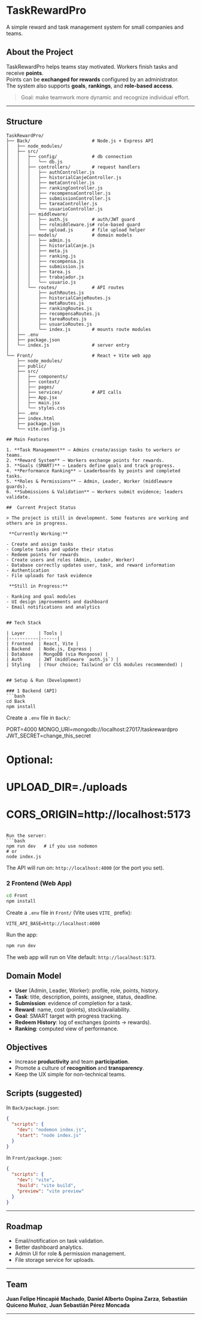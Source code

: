 <!-- # Software construction project for a reward system
_Our project is a system that seeks to be implemented in any company, what the project seeks is to reward workers with points for completing a task uploaded by the administrator, each worker can apply to any task, at the time of completing it the administrator is in charge of giving the points that the task offers_

## Main features
_ 1. Mayor Productividad en el trabajo
  2. Aumento en la participacion de los trabajadores -->

# TaskRewardPro
A simple reward and task management system for small companies and teams.

## About the Project
TaskRewardPro helps teams stay motivated. Workers finish tasks and receive **points**.  
Points can be **exchanged for rewards** configured by an administrator.  
The system also supports **goals**, **rankings**, and **role-based access**.

> Goal: make teamwork more dynamic and recognize individual effort.

---

## Structure

```
TaskRewardPro/
├── Back/                       # Node.js + Express API
│   ├── node_modules/
│   ├── src/
│   │   ├── config/             # db connection
│   │   │   └── db.js
│   │   ├── controllers/        # request handlers
│   │   │   ├── authController.js
│   │   │   ├── historialCanjeController.js
│   │   │   ├── metaController.js
│   │   │   ├── rankingController.js
│   │   │   ├── recompensaController.js
│   │   │   ├── submissionController.js
│   │   │   ├── tareaController.js
│   │   │   └── usuarioController.js
│   │   ├── middleware/
│   │   │   ├── auth.js         # auth/JWT guard
│   │   │   ├── rolmiddleware.js# role-based guard
│   │   │   └── upload.js       # file upload helper
│   │   ├── models/             # domain models
│   │   │   ├── admin.js
│   │   │   ├── historialCanje.js
│   │   │   ├── meta.js
│   │   │   ├── ranking.js
│   │   │   ├── recompensa.js
│   │   │   ├── submission.js
│   │   │   ├── tarea.js
│   │   │   ├── trabajador.js
│   │   │   └── usuario.js
│   │   └── routes/             # API routes
│   │       ├── authRoutes.js
│   │       ├── historialCanjeRoutes.js
│   │       ├── metaRoutes.js
│   │       ├── rankingRoutes.js
│   │       ├── recompensaRoutes.js
│   │       ├── tareaRoutes.js
│   │       ├── usuarioRoutes.js
│   │       └── index.js        # mounts route modules
│   ├── .env
│   ├── package.json
│   └── index.js                # server entry
│
└── Front/                      # React + Vite web app
    ├── node_modules/
    ├── public/
    ├── src/
    │   ├── components/
    │   ├── context/
    │   ├── pages/
    │   ├── services/           # API calls
    │   ├── App.jsx
    │   ├── main.jsx
    │   └── styles.css
    ├── .env
    ├── index.html
    ├── package.json
    └── vite.config.js

## Main Features

1. **Task Management** – Admins create/assign tasks to workers or teams.  
2. **Reward System** – Workers exchange points for rewards.  
3. **Goals (SMART)** – Leaders define goals and track progress.  
4. **Performance Ranking** – Leaderboards by points and completed tasks.  
5. **Roles & Permissions** – Admin, Leader, Worker (middleware guards).  
6. **Submissions & Validation** – Workers submit evidence; leaders validate.

##  Current Project Status

> The project is still in development. Some features are working and others are in progress.

 **Currently Working:**  

- Create and assign tasks  
- Complete tasks and update their status  
- Redeem points for rewards  
- Create users and roles (Admin, Leader, Worker)  
- Database correctly updates user, task, and reward information  
- Authentication
- File uploads for task evidence  

 **Still in Progress:**  
 
- Ranking and goal modules  
- UI design improvements and dashboard  
- Email notifications and analytics  


## Tech Stack

| Layer     | Tools |
|-----------|------|
| Frontend  | React, Vite |
| Backend   | Node.js, Express |
| Database  | MongoDB (via Mongoose) |
| Auth      | JWT (middleware `auth.js`) |
| Styling   | (Your choice; Tailwind or CSS modules recommended) |


## Setup & Run (Development)

### 1 Backend (API)
```bash
cd Back
npm install
```

Create a `.env` file in `Back/`:

PORT=4000
MONGO_URI=mongodb://localhost:27017/taskrewardpro
JWT_SECRET=change_this_secret
# Optional:
# UPLOAD_DIR=./uploads
# CORS_ORIGIN=http://localhost:5173
```

Run the server:
```bash
npm run dev   # if you use nodemon
# or
node index.js
```

The API will run on: `http://localhost:4000` (or the port you set).

### 2 Frontend (Web App)
```bash
cd Front
npm install
```

Create a `.env` file in `Front/` (Vite uses `VITE_` prefix):
```
VITE_API_BASE=http://localhost:4000
```

Run the app:
```bash
npm run dev
```

The web app will run on Vite default: `http://localhost:5173`.


##  Domain Model
- **User** (Admin, Leader, Worker): profile, role, points, history.  
- **Task**: title, description, points, assignee, status, deadline.  
- **Submission**: evidence of completion for a task.  
- **Reward**: name, cost (points), stock/availability.  
- **Goal**: SMART target with progress tracking.  
- **Redeem History**: log of exchanges (points → rewards).  
- **Ranking**: computed view of performance.


##  Objectives
- Increase **productivity** and team **participation**.  
- Promote a culture of **recognition** and **transparency**.  
- Keep the UX simple for non-technical teams.


##  Scripts (suggested)
In `Back/package.json`:
```json
{
  "scripts": {
    "dev": "nodemon index.js",
    "start": "node index.js"
  }
}
```

In `Front/package.json`:
```json
{
  "scripts": {
    "dev": "vite",
    "build": "vite build",
    "preview": "vite preview"
  }
}
```

---

## Roadmap
- Email/notification on task validation.  
- Better dashboard analytics.  
- Admin UI for role & permission management.  
- File storage service for uploads.

---

## Team
**Juan Felipe Hincapié Machado**, **Daniel Alberto Ospina Zarza**, **Sebastián Quiceno Muñoz**, **Juan Sebastián Pérez Moncada**

---

